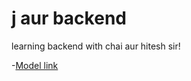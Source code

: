 # j aur backend


learning backend with chai aur hitesh sir!

-[Model link](https://app.eraser.io/workspace/iya7m7L3Gjykd0CyFdZE?origin=share)